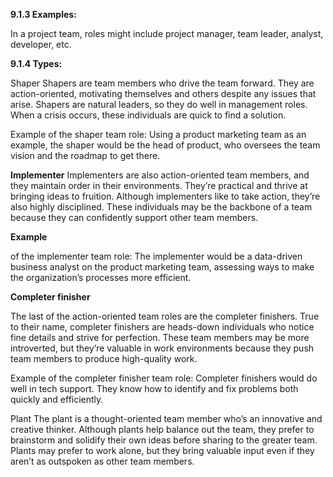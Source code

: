 
**9.1.3 Examples:**

In a project team, roles might include project manager, team leader, analyst, developer, etc.

**9.1.4 Types:**

Shaper
Shapers are team members who drive the team forward. They are action-oriented, motivating themselves and others despite any issues that arise. Shapers are natural leaders, so they do well in management roles. When a crisis occurs, these individuals are quick to find a solution.

Example of the shaper team role: Using a product marketing team as an example, the shaper would be the head of product, who oversees the team vision and the roadmap to get there.  

**Implementer**
Implementers are also action-oriented team members, and they maintain order in their environments. They’re practical and thrive at bringing ideas to fruition. Although implementers like to take action, they’re also highly disciplined. These individuals may be the backbone of a team because they can confidently support other team members.  

**Example** 

of the implementer team role: The implementer would be a data-driven business analyst on the product marketing team, assessing ways to make the organization’s processes more efficient.

**Completer finisher**

The last of the action-oriented team roles are the completer finishers. True to their name, completer finishers are heads-down individuals who notice fine details and strive for perfection. These team members may be more introverted, but they’re valuable in work environments because they push team members to produce high-quality work. 

Example of the completer finisher team role: Completer finishers would do well in tech support. They know how to identify and fix problems both quickly and efficiently.

Plant
The plant is a thought-oriented team member who’s an innovative and creative thinker. Although plants help balance out the team, they prefer to brainstorm and solidify their own ideas before sharing to the greater team. Plants may prefer to work alone, but they bring valuable input even if they aren’t as outspoken as other team members. 

